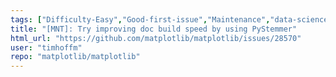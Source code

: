 ```yaml
---
tags: ["Difficulty-Easy","Good-first-issue","Maintenance","data-science","data-visualization","gtk","matplotlib","plotting","python","qt","tk","wx"]
title: "[MNT]: Try improving doc build speed by using PyStemmer"
html_url: "https://github.com/matplotlib/matplotlib/issues/28570"
user: "timhoffm"
repo: "matplotlib/matplotlib"
---
```


